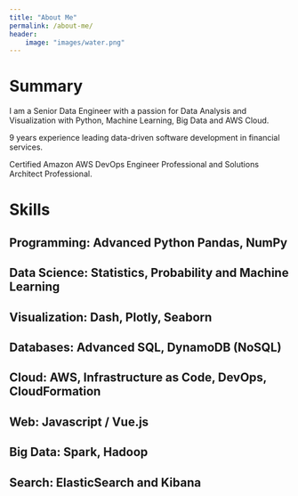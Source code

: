 ```yaml
---
title: "About Me"
permalink: /about-me/
header:
    image: "images/water.png"
---
```


# Summary

I am a Senior Data Engineer with a passion for Data Analysis and Visualization with Python, Machine Learning, Big Data and AWS Cloud.

9 years experience leading data-driven software development in financial services. 

Certified Amazon AWS DevOps Engineer Professional and Solutions Architect Professional.

# Skills

## Programming: Advanced Python Pandas, NumPy
## Data Science: Statistics, Probability and Machine Learning
## Visualization: Dash, Plotly, Seaborn

## Databases: Advanced SQL, DynamoDB (NoSQL)
## Cloud: AWS, Infrastructure as Code, DevOps, CloudFormation
## Web: Javascript / Vue.js
## Big Data: Spark, Hadoop
## Search: ElasticSearch and Kibana

